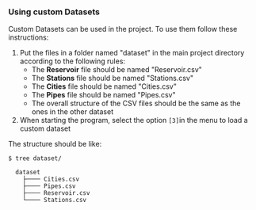 ### Using custom Datasets

Custom Datasets can be used in the project. To use them follow these instructions:
1. Put the files in a folder named "dataset" in the main project directory according to the following rules:
    - The **Reservoir** file should be named "Reservoir.csv" 
    - The **Stations** file should be named "Stations.csv" 
    - The **Cities** file should be named "Cities.csv" 
    - The **Pipes** file should be named "Pipes.csv"
    - The overall structure of the CSV files should be the same as the ones in the other dataset
2. When starting the program, select the option ```[3]```in the menu to load a custom dataset

The structure should be like:
```
$ tree dataset/

  dataset
    ├──── Cities.csv
    ├──── Pipes.csv
    ├──── Reservoir.csv
    └──── Stations.csv
```
